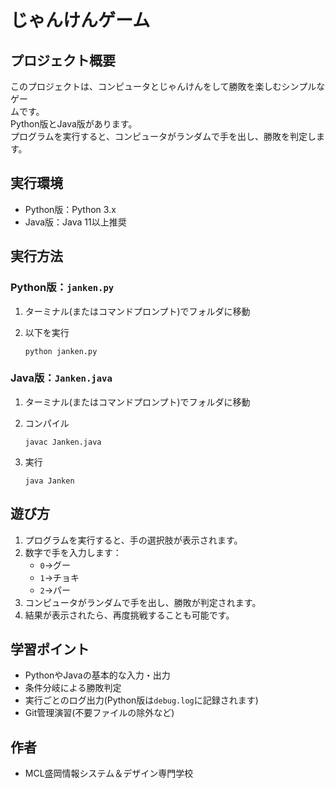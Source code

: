 # じゃんけんゲーム

## プロジェクト概要

このプロジェクトは、コンピュータとじゃんけんをして勝敗を楽しむシンプルなゲー  
ムです。  
Python版とJava版があります。  
プログラムを実行すると、コンピュータがランダムで手を出し、勝敗を判定します。  

## 実行環境

- Python版：Python 3.x
- Java版：Java 11以上推奨

## 実行方法

### Python版：`janken.py`

1. ターミナル(またはコマンドプロンプト)でフォルダに移動
1. 以下を実行

    ```
    python janken.py
    ```


### Java版：`Janken.java`

1. ターミナル(またはコマンドプロンプト)でフォルダに移動
1. コンパイル

    ```
    javac Janken.java
    ```

1. 実行

    ```
    java Janken
    ```

## 遊び方

1. プログラムを実行すると、手の選択肢が表示されます。
1. 数字で手を入力します：
    - `0`→グー
    - `1`→チョキ
    - `2`→パー
1. コンピュータがランダムで手を出し、勝敗が判定されます。
1. 結果が表示されたら、再度挑戦することも可能です。

## 学習ポイント

- PythonやJavaの基本的な入力・出力
- 条件分岐による勝敗判定
- 実行ごとのログ出力(Python版は`debug.log`に記録されます)
- Git管理演習(不要ファイルの除外など)

## 作者
- MCL盛岡情報システム＆デザイン専門学校


